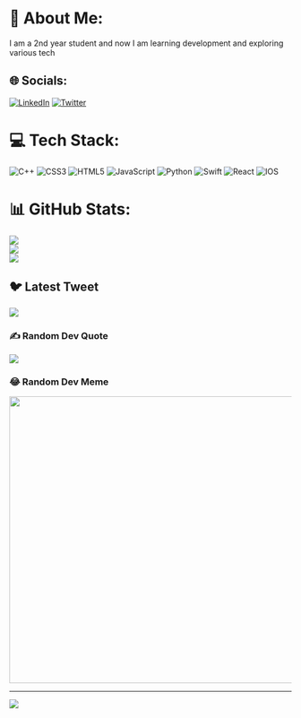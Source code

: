 <!-- - 👋 Hi, I’m @Pushkarmondal
- 👀 I’m interested in Competetive Programming
- 🌱 I’m currently learning IOS,HTML,CSS,JAVASCRIPT
- 📫 How to reach me ...
- MY LINKEDIN PROFILE -> https://www.linkedin.com/in/pushkar-mondal-550807217

 -->
 # 💫 About Me:
I am a 2nd year student and now I am learning development and exploring various tech <br>


## 🌐 Socials:
[![LinkedIn](https://img.shields.io/badge/LinkedIn-%230077B5.svg?logo=linkedin&logoColor=white)](https://linkedin.com/in/https://www.linkedin.com/in/pushkar-mondal-550807217) [![Twitter](https://img.shields.io/badge/Twitter-%231DA1F2.svg?logo=Twitter&logoColor=white)](https://twitter.com/pushkarmondal79) 

# 💻 Tech Stack:
![C++](https://img.shields.io/badge/c++-%2300599C.svg?style=for-the-badge&logo=c%2B%2B&logoColor=white) ![CSS3](https://img.shields.io/badge/css3-%231572B6.svg?style=for-the-badge&logo=css3&logoColor=white) ![HTML5](https://img.shields.io/badge/html5-%23E34F26.svg?style=for-the-badge&logo=html5&logoColor=white) ![JavaScript](https://img.shields.io/badge/javascript-%23323330.svg?style=for-the-badge&logo=javascript&logoColor=%23F7DF1E) ![Python](https://img.shields.io/badge/python-3670A0?style=for-the-badge&logo=python&logoColor=ffdd54) ![Swift](https://img.shields.io/badge/swift-F54A2A?style=for-the-badge&logo=swift&logoColor=white) ![React](https://img.shields.io/badge/react-%2320232a.svg?style=for-the-badge&logo=react&logoColor=%2361DAFB) ![IOS](https://img.shields.io/badge/IOS-%2320232a.svg?style=for-the-badge&logo=apple&logoColor=white)
# 📊 GitHub Stats:
![](https://github-readme-stats.vercel.app/api?username=Pushkarmondal&theme=dark&hide_border=false&include_all_commits=false&count_private=false)<br/>
![](https://github-readme-streak-stats.herokuapp.com/?user=Pushkarmondal&theme=dark&hide_border=false)<br/>
![](https://github-readme-stats.vercel.app/api/top-langs/?username=Pushkarmondal&theme=dark&hide_border=false&include_all_commits=false&count_private=false&layout=compact)

## 🐦 Latest Tweet
[![](https://gtce.itsvg.in/api?username=pushkarmondal79)](https://github.com/VishwaGauravIn/github-twitter-card-embed)

### ✍️ Random Dev Quote
![](https://quotes-github-readme.vercel.app/api?type=horizontal&theme=radical)

### 😂 Random Dev Meme
<img src="https://rm.up.railway.app/" width="512px"/>

---
[![](https://visitcount.itsvg.in/api?id=Pushkarmondal&icon=0&color=0)](https://visitcount.itsvg.in)

<!-- Proudly created with GPRM ( https://gprm.itsvg.in ) -->

